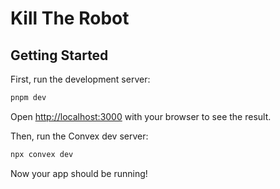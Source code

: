 # Kill The Robot

## Getting Started

First, run the development server:

```bash
pnpm dev
```

Open [http://localhost:3000](http://localhost:3000) with your browser to see the result.

Then, run the Convex dev server:

```bash
npx convex dev
```

Now your app should be running!

